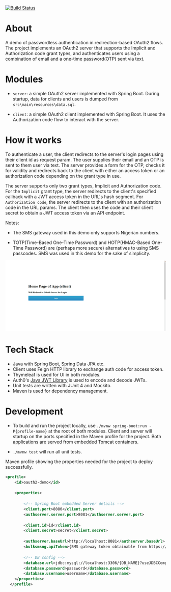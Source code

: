 [![Build Status](https://travis-ci.org/abdulwahabO/identity-provider-demo.svg?branch=master)](https://travis-ci.org/abdulwahabO/identity-provider-demo)

# About

A demo of passwordless authentication in redirection-based OAuth2 flows. The project implements an OAuth2 server that supports the Implicit and Authorization code grant types, and authenticates users using a combination of email and a one-time password(OTP) sent via text.

# Modules

* `server`: a simple OAuth2 server implemented with Spring Boot. During startup, data for clients and users is dumped from `src\main\resources\data.sql`.

* `client`: a simple OAuth2 client implemented with Spring Boot. It uses the Authorization code flow to interact with the server.

# How it works

To authenticate a user, the client redirects to the server's login pages using their client id as request param. The user supplies their email and an  OTP is sent to them user via text. The server provides a form for the OTP, checks it for validity and redirects back to the client with either an access token or an authorization code depending on the grant type in use. 

The server supports only two grant types, Implicit and Authorization code. For the `Implicit` grant type, the server redirects to the client's specified callback with a JWT access token in the URL's hash segment. For `Authorization code`, the server redirects to the client with an authorization code in the URL params. The client then uses the code and their client secret to obtain a JWT access token via an API endpoint.

Notes: 

* The SMS gateway used in this demo only supports Nigerian numbers.

* TOTP(Time-Based One-Time Password) and HOTP(HMAC-Based One-Time Password)
are (perhaps more secure) alternatives to using SMS passcodes. SMS was used in this demo for the sake of simplicity.


![User Login Demo](demo.gif)

# Tech Stack

* Java with Spring Boot, Spring Data JPA etc.
* Client uses Feign HTTP library to exchange auth code for access token.
* Thymeleaf is used for UI in both modules.
* Auth0's [Java JWT Library](https://github.com/auth0/java-jwt) is used to encode and decode JWTs.
* Unit tests are written with JUnit 4 and Mockito.
* Maven is used for dependency management.

# Development

* To build and run the project locally, use `./mvnw spring-boot:run -P{profile-name}` at the root of both modules. Client and server will startup on the ports specified in the Maven profile for the project. Both applications are served from embedded Tomcat containers.

* `./mvnw test` will run all unit tests.

Maven profile showing the properties needed for the project to deploy successfully.

```xml
<profile>
	<id>oauth2-demo</id>
	
	<properties>
	
		<!-- Spring Boot embedded Server details -->
		<client.port>8080</client.port>
		<authserver.server.port>8081</authserver.server.port>

		<client.id>id</client.id>
		<client.secret>secret</client.secret>
		
		<authserver.baseUrl>http://localhost:8081</authserver.baseUrl>				
		<bulksmsng.apiToken>{SMS gateway token obtainable from https://www.bulksmsnigeria.com/}</bulksmsng.apiToken>
			
		<!-- DB config -->
		<database.url>jdbc:mysql://localhost:3306/{DB_NAME}?useJDBCCompliantTimezoneShift=true&amp;useLegacyDatetimeCode=false&amp;serverTimezone=CET</database.url>
		<database.password>password</database.password>
		<database.username>username</database.username>			
	</properties>
  </profile>
```
